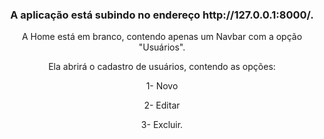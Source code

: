 <header>
    <h3>A aplicação está subindo no endereço http://127.0.0.1:8000/.</h3>
<header>

<p>A Home está em branco, contendo apenas um Navbar com a opção "Usuários".</p>
<p>    Ela abrirá o cadastro de usuários, contendo as opções:</p>
<p>        1- Novo</p>
<p>        2- Editar</p>
<p>        3- Excluir.</p>

